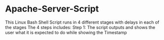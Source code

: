 # Apache-Server-Script
This Linux Bash Shell Script runs in 4 different stages with delays in each of the stages
The 4 steps includes:
Step 1: The script outputs and shows the user what it is expected to do while showing the Timestamp
